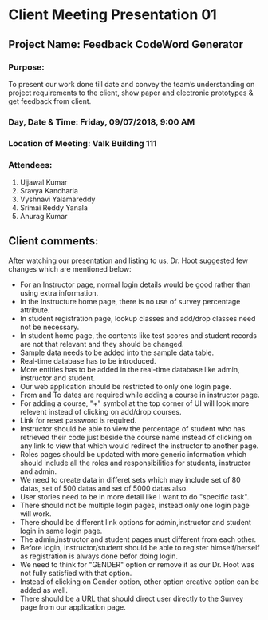 
# Client Meeting Presentation 01

## Project Name: Feedback CodeWord Generator

### Purpose: 
To present our work done till date and convey the team’s understanding on project requirements to the client, show paper and electronic prototypes & get feedback from client.
### Day, Date & Time:	Friday, 09/07/2018, 9:00 AM
### Location of Meeting: Valk Building 111
### Attendees:	
1.	Ujjawal Kumar
2.	Sravya Kancharla
3.	Vyshnavi Yalamareddy
4.  Srimai Reddy Yanala
5.  Anurag Kumar 	

## Client comments:

After watching our presentation and listing to us, Dr. Hoot suggested few changes which are mentioned below:

- For an Instructor page, normal login details would be good rather than using extra information.
- In the Instructure home page, there is no use of survey percentage attribute.
- In student registration page, lookup classes and add/drop classes need not be necessary.
- In student home page, the contents like test scores and student records are not that relevant and they should be changed.
- Sample data needs to be added into the sample data table.
- Real-time database has to be introduced.
- More entities has to be added in the real-time database like admin, instructor and student.
- Our web application should be restricted to only one login page.
- From and To dates are required while adding a course in instructor page.
- For adding a course, "+" symbol at the top corner of UI will look more relevent instead of clicking on add/drop courses.
- Link for reset password is required.
- Instructor should be able to view the percentage of student who has retrieved their code just beside the course name instead of clicking on any link to view that which would redirect the instructor to another page.
- Roles pages should be updated with more generic information which should include all the roles and responsibilities for students, instructor and admin.
- We need to create data in differet sets which may include set of 80 datas, set of 500 datas and set of 5000 datas also.
- User stories need to be in more detail like I want to do "specific task".
- There should not be multiple login pages, instead only one login page will work.
- There should be different link options for admin,instructor and student login in same login page.
-  The admin,instructor and student pages must different from each other.
- Before login, Instructor/student should be able to register himself/herself as registration is always done befor doing login.
- We need to think for "GENDER" option or remove it as our Dr. Hoot was not fully satisfied with that option.
- Instead of clicking on Gender option, other option creative option can be added as well. 
- There should be a URL that should direct user directly to the Survey page from our application page.

